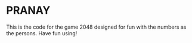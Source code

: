PRANAY
====
This is the code for the game 2048 designed for fun  with the numbers as the persons. Have fun using!
